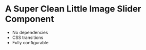 # A Super Clean Little Image Slider Component

- No dependencies
- CSS transitions
- Fully configurable
